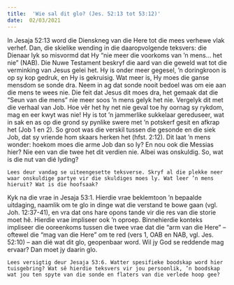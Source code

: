 ```yaml
---
title:  'Wie sal dit glo? (Jes. 52:13 tot 53:12)'
date:  02/03/2021
---
```


In Jesaja 52:13 word die Dienskneg van die Here tot die mees verhewe vlak verhef. Dan, die skielike wending in die daaropvolgende teksvers: die Dienaar lyk so misvormd dat Hy “nie meer die voorkoms van ’n mens… het nie” (NAB). Die Nuwe Testament beskryf die aard van die geweld wat tot die verminking van Jesus gelei het. Hy is onder meer gegesel, ’n doringkroon is op sy kop gedruk, en Hy is gekruisig. Wat meer is, Hy moes die ganse mensdom se sonde dra. Neem in ag dat sonde nooit bedoel was om eie aan die mens te wees nie. Die feit dat Jesus dit moes dra, het gemaak dat die “Seun van die mens” nie meer soos ’n mens gelyk het nie. Vergelyk dit met die verhaal van Job. Hoe vêr het hy net nie geval toe hy oornag sy rykdom, mag en eer kwyt was nie! Hy is tot ’n jammerlike sukkelaar gereduseer, wat in sak en as op die grond sy pynlike swere met ’n potskerf gesit en afkrap het (Job 1 en 2). So groot was die verskil tussen die gesonde en die siek Job, dat sy vriende hom skaars herken het (hfst. 2:12). Dit laat ’n mens wonder: hoekom moes die arme Job dan so ly? En nou ook die Messias hier? Nie een van die twee het dit verdien nie. Albei was onskuldig. So, wat is die nut van dié lyding?

`Lees deur vandag se uiteengesette teksverse. Skryf al die plekke neer waar onskuldige partye vir die skuldiges moes ly. Wat leer ’n mens hieruit? Wat is die hoofsaak?`

Kyk na die vrae in Jesaja 53:1. Hierdie vrae beklemtoon ’n bepaalde uitdaging, naamlik om te glo in dinge wat die verstand te bowe gaan (vgl. Joh. 12:37-41), en vra dat ons hare opons tande vir die res van die storie moet hê. Hierdie vrae impliseer ook ’n oproep. Binnehierdie konteks impliseer die ooreenkoms tussen die twee vrae dat die “arm van die Here” – oftewel die “mag van die Here” om te red (vers 1, OAB en NAB, vgl. Jes. 52:10) – aan dié wat dit glo, geopenbaar word. Wil jy God se reddende mag ervaar? Dan moet jy daarin glo.

`Lees versigtig deur Jesaja 53:6. Watter spesifieke boodskap word hier tuisgebring? Wat sê hierdie teksvers vir jou persoonlik, ’n boodskap wat jou ten spyte van die sonde en flaters van die verlede hoop gee?`